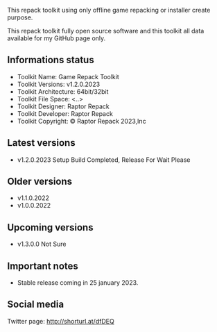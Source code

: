 This repack toolkit using only offline game repacking or installer create purpose.

This repack toolkit fully open source software and this toolkit all data available for my GitHub page only.

Informations status
-----------------------------------------------
- Toolkit Name: Game Repack Toolkit
- Toolkit Versions: v1.2.0.2023
- Toolkit Architecture: 64bit/32bit
- Toolkit File Space: <..>
- Toolkit Designer: Raptor Repack
- Toolkit Developer: Raptor Repack
- Toolkit Copyright: © Raptor Repack 2023,Inc

Latest versions
-----------------------------------------------
- v1.2.0.2023 Setup Build Completed, Release For Wait Please

Older versions
-----------------------------------------------
- v1.1.0.2022
- v1.0.0.2022

Upcoming versions
-----------------------------------------------
- v1.3.0.0 Not Sure

Important notes
-----------------------------------------------
- Stable release coming in 25 january 2023.

Social media
-----------------------------------------------
Twitter page: http://shorturl.at/dfDEQ
